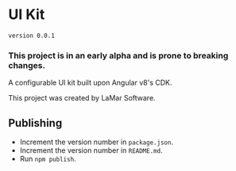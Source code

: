 # UI Kit

`version 0.0.1`

### This project is in an early alpha and is prone to breaking changes.

A configurable UI kit built upon Angular v8's CDK.

This project was created by LaMar Software.

## Publishing

- Increment the version number in `package.json`.
- Increment the version number in `README.md`.
- Run `npm publish`.
